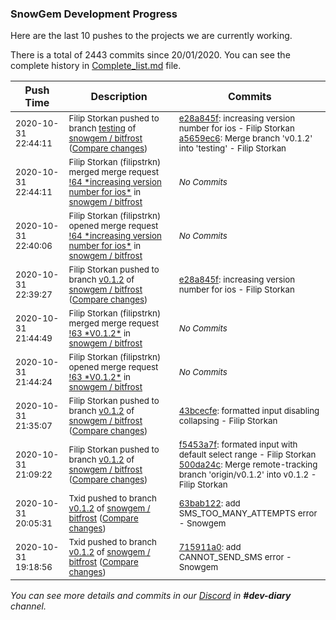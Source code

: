 
### SnowGem Development Progress

Here are the last 10 pushes to the projects we are currently working.

There is a total of 2443 commits since 20/01/2020. You can see the complete history in
 [Complete_list.md](Complete_list.md) file.

| Push Time | Description | Commits |
| --- | --- | --- |
| <sub>2020-10-31 22:44:11</sub> | <sub>Filip Storkan pushed to branch [testing](https://gitlab.com/snowgem/bitfrost/commits/testing) of [snowgem / bitfrost](https://gitlab.com/snowgem/bitfrost) ([Compare changes](https://gitlab.com/snowgem/bitfrost/compare/29aa7c13b189cbc9960e27c09456a7bc318d3f55...a5659ec6844f46b8be5f754205cb6fc93c212247))</sub> | <sub>[e28a845f](https://gitlab.com/snowgem/bitfrost/-/commit/e28a845f08e2d11ef6a5549b864afe2cbcfec865): increasing version number for ios - Filip Storkan<br>[a5659ec6](https://gitlab.com/snowgem/bitfrost/-/commit/a5659ec6844f46b8be5f754205cb6fc93c212247): Merge branch 'v0.1.2' into 'testing' - Filip Storkan</sub> |
| <sub>2020-10-31 22:44:11</sub> | <sub>Filip Storkan (filipstrkn) merged merge request [\!64 \*increasing version number for ios\*](https://gitlab.com/snowgem/bitfrost/-/merge_requests/64) in [snowgem / bitfrost](https://gitlab.com/snowgem/bitfrost)</sub> | <sub>_No Commits_</sub> |
| <sub>2020-10-31 22:40:06</sub> | <sub>Filip Storkan (filipstrkn) opened merge request [\!64 \*increasing version number for ios\*](https://gitlab.com/snowgem/bitfrost/-/merge_requests/64) in [snowgem / bitfrost](https://gitlab.com/snowgem/bitfrost)</sub> | <sub>_No Commits_</sub> |
| <sub>2020-10-31 22:39:27</sub> | <sub>Filip Storkan pushed to branch [v0\.1\.2](https://gitlab.com/snowgem/bitfrost/commits/v0.1.2) of [snowgem / bitfrost](https://gitlab.com/snowgem/bitfrost) ([Compare changes](https://gitlab.com/snowgem/bitfrost/compare/43bcecfe15b6abe9e3e26f84047df8b74bf4405e...e28a845f08e2d11ef6a5549b864afe2cbcfec865))</sub> | <sub>[e28a845f](https://gitlab.com/snowgem/bitfrost/-/commit/e28a845f08e2d11ef6a5549b864afe2cbcfec865): increasing version number for ios - Filip Storkan</sub> |
| <sub>2020-10-31 21:44:49</sub> | <sub>Filip Storkan (filipstrkn) merged merge request [\!63 \*V0\.1\.2\*](https://gitlab.com/snowgem/bitfrost/-/merge_requests/63) in [snowgem / bitfrost](https://gitlab.com/snowgem/bitfrost)</sub> | <sub>_No Commits_</sub> |
| <sub>2020-10-31 21:44:24</sub> | <sub>Filip Storkan (filipstrkn) opened merge request [\!63 \*V0\.1\.2\*](https://gitlab.com/snowgem/bitfrost/-/merge_requests/63) in [snowgem / bitfrost](https://gitlab.com/snowgem/bitfrost)</sub> | <sub>_No Commits_</sub> |
| <sub>2020-10-31 21:35:07</sub> | <sub>Filip Storkan pushed to branch [v0\.1\.2](https://gitlab.com/snowgem/bitfrost/commits/v0.1.2) of [snowgem / bitfrost](https://gitlab.com/snowgem/bitfrost) ([Compare changes](https://gitlab.com/snowgem/bitfrost/compare/500da24c4ebe0dfb7190f477ac677698725bb731...43bcecfe15b6abe9e3e26f84047df8b74bf4405e))</sub> | <sub>[43bcecfe](https://gitlab.com/snowgem/bitfrost/-/commit/43bcecfe15b6abe9e3e26f84047df8b74bf4405e): formatted input disabling collapsing - Filip Storkan</sub> |
| <sub>2020-10-31 21:09:22</sub> | <sub>Filip Storkan pushed to branch [v0\.1\.2](https://gitlab.com/snowgem/bitfrost/commits/v0.1.2) of [snowgem / bitfrost](https://gitlab.com/snowgem/bitfrost) ([Compare changes](https://gitlab.com/snowgem/bitfrost/compare/63bab122522b46540157c7aecb5e2e7e6127a09f...500da24c4ebe0dfb7190f477ac677698725bb731))</sub> | <sub>[f5453a7f](https://gitlab.com/snowgem/bitfrost/-/commit/f5453a7f9d173434822c1d09ffb323be0a55bbdf): formated input with default select range - Filip Storkan<br>[500da24c](https://gitlab.com/snowgem/bitfrost/-/commit/500da24c4ebe0dfb7190f477ac677698725bb731): Merge remote-tracking branch 'origin/v0.1.2' into v0.1.2 - Filip Storkan</sub> |
| <sub>2020-10-31 20:05:31</sub> | <sub>Txid pushed to branch [v0\.1\.2](https://gitlab.com/snowgem/bitfrost/commits/v0.1.2) of [snowgem / bitfrost](https://gitlab.com/snowgem/bitfrost) ([Compare changes](https://gitlab.com/snowgem/bitfrost/compare/715911a0884ccb3fb8a2c5b143e57c5f46ee1861...63bab122522b46540157c7aecb5e2e7e6127a09f))</sub> | <sub>[63bab122](https://gitlab.com/snowgem/bitfrost/-/commit/63bab122522b46540157c7aecb5e2e7e6127a09f): add SMS_TOO_MANY_ATTEMPTS error - Snowgem</sub> |
| <sub>2020-10-31 19:18:56</sub> | <sub>Txid pushed to branch [v0\.1\.2](https://gitlab.com/snowgem/bitfrost/commits/v0.1.2) of [snowgem / bitfrost](https://gitlab.com/snowgem/bitfrost) ([Compare changes](https://gitlab.com/snowgem/bitfrost/compare/2ebd82b45963ad67e4be89f54b62e4e9c580c830...715911a0884ccb3fb8a2c5b143e57c5f46ee1861))</sub> | <sub>[715911a0](https://gitlab.com/snowgem/bitfrost/-/commit/715911a0884ccb3fb8a2c5b143e57c5f46ee1861): add CANNOT_SEND_SMS error - Snowgem</sub> |

_You can see more details and commits in our [Discord](https://discord.gg/zumGnbg) in **#dev-diary** channel._
